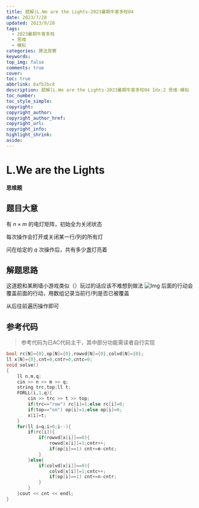 ```yaml
---
title: 题解|L.We are the Lights-2023暑期牛客多校04
date: 2023/7/28
updated: 2023/9/28
tags:
  - 2023暑期牛客多校
  - 思维
  - 模拟
categories: 算法竞赛
keywords:
top_img: false
comments: true
cover:
toc: true
abbrlink: 6afb2bc8
description: 题解|L.We are the Lights-2023暑期牛客多校04 Idx:2 思维·模拟
toc_number:
toc_style_simple:
copyright:
copyright_author:
copyright_author_href:
copyright_url:
copyright_info:
highlight_shrink:
aside:
---
```


# L.We are the Lights
**思维题**
## 题目大意
有 $n\times m$ 的电灯矩阵，初始全为关闭状态

每次操作会打开或关闭某一行/列的所有灯

问在给定的 $q$ 次操作后，共有多少盏灯亮着

## 解题思路
这道题和某刷墙小游戏类似（）玩过的话应该不难想到做法
![Img](/images/ACM/2023Summer_NCD04_L.jpg)
后面的行动会覆盖前面的行动，用数组记录当前行/列是否已被覆盖

从后往前遍历操作即可

## 参考代码
> 参考代码为已AC代码主干，其中部分功能需读者自行实现

```cpp
bool rc[N]={0},op[N]={0},rowvd[N]={0},colvd[N]={0};
ll x[N]={0},cnt=0,cntr=0,cntc=0;
void solve()
{
    ll n,m,q;
    cin >> n >> m >> q;
    string trc,top;ll t;
    FORLL(i,1,q){
        cin >> trc >> t >> top;
        if(trc=="row") rc[i]=1;else rc[i]=0;
        if(top=="on") op[i]=1;else op[i]=0;
        x[i]=t;
    }
    for(ll i=q;i>0;i--){
        if(rc[i]){
            if(rowvd[x[i]]==0){
                rowvd[x[i]]=1;cntr++;
                if(op[i]==1) cnt+=m-cntc;
            }
        }else{
            if(colvd[x[i]]==0){
                colvd[x[i]]=1;cntc++;
                if(op[i]==1) cnt+=n-cntr;
            }
        }
    }cout << cnt << endl;
}
```